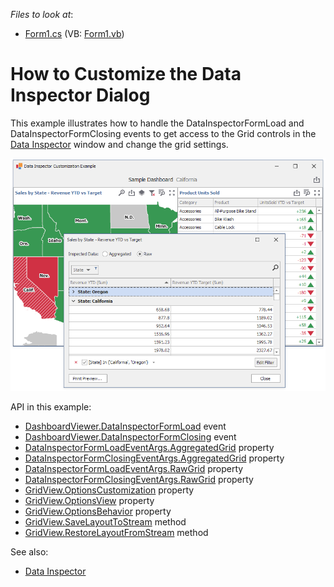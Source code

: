 <!-- default file list -->
*Files to look at*:
* [Form1.cs](./CS/Form1.cs) (VB: [Form1.vb](./VB/Form1.vb))
<!-- default file list end -->

# How to Customize the Data Inspector Dialog

This example illustrates how to handle the DataInspectorFormLoad and DataInspectorFormClosing events to get access to the Grid controls in the [Data Inspector](https://docs.devexpress.com/Dashboard/401194) window and change the grid settings.

![](/images/screenshot.png)

API in this example:

* [DashboardViewer.DataInspectorFormLoad](https://docs.devexpress.com/Dashboard/DevExpress.DashboardWin.DashboardViewer.DataInspectorFormLoad) event
* [DashboardViewer.DataInspectorFormClosing](https://docs.devexpress.com/Dashboard/DevExpress.DashboardWin.DashboardViewer.DataInspectorFormClosing) event
* [DataInspectorFormLoadEventArgs.AggregatedGrid](https://docs.devexpress.com/Dashboard/DevExpress.DashboardWin.DataInspectorFormLoadEventArgs.AggregatedGrid) property
* [DataInspectorFormClosingEventArgs.AggregatedGrid](https://docs.devexpress.com/Dashboard/DevExpress.DashboardWin.DataInspectorFormClosingEventArgs.AggregatedGrid) property
* [DataInspectorFormLoadEventArgs.RawGrid](https://docs.devexpress.com/Dashboard/DevExpress.DashboardWin.DataInspectorFormLoadEventArgs.RawGrid) property
* [DataInspectorFormClosingEventArgs.RawGrid](https://docs.devexpress.com/Dashboard/DevExpress.DashboardWin.DataInspectorFormClosingEventArgs.RawGrid) property
* [GridView.OptionsCustomization](https://docs.devexpress.com/WindowsForms/DevExpress.XtraGrid.Views.Grid.GridView.OptionsCustomization) property
* [GridView.OptionsView](https://docs.devexpress.com/WindowsForms/DevExpress.XtraGrid.Views.Grid.GridView.OptionsView) property
* [GridView.OptionsBehavior](https://docs.devexpress.com/WindowsForms/DevExpress.XtraGrid.Views.Grid.GridView.OptionsBehavior) property
* [GridView.SaveLayoutToStream](https://docs.devexpress.com/WindowsForms/DevExpress.XtraGrid.Views.Base.BaseView.SaveLayoutToStream(System.IO.Stream)) method
* [GridView.RestoreLayoutFromStream](https://docs.devexpress.com/WindowsForms/DevExpress.XtraGrid.Views.Base.BaseView.RestoreLayoutFromStream(System.IO.Stream)) method

See also:

* [Data Inspector](https://docs.devexpress.com/Dashboard/401194)